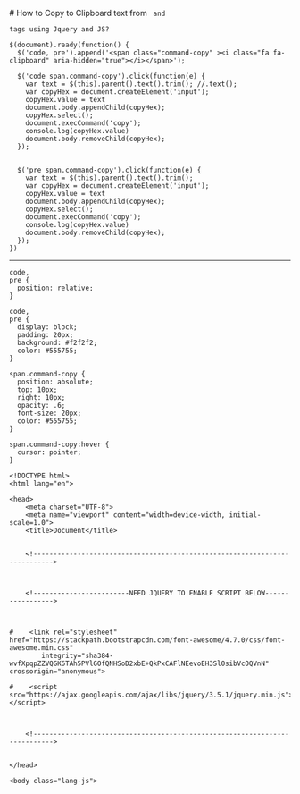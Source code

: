 \# How to Copy to Clipboard text from ` and`

    tags using Jquery and JS?

    $(document).ready(function() {
      $('code, pre').append('<span class="command-copy" ><i class="fa fa-clipboard" aria-hidden="true"></i></span>');

      $('code span.command-copy').click(function(e) {
        var text = $(this).parent().text().trim(); //.text();
        var copyHex = document.createElement('input');
        copyHex.value = text
        document.body.appendChild(copyHex);
        copyHex.select();
        document.execCommand('copy');
        console.log(copyHex.value)
        document.body.removeChild(copyHex);
      });


      $('pre span.command-copy').click(function(e) {
        var text = $(this).parent().text().trim();
        var copyHex = document.createElement('input');
        copyHex.value = text
        document.body.appendChild(copyHex);
        copyHex.select();
        document.execCommand('copy');
        console.log(copyHex.value)
        document.body.removeChild(copyHex);
      });
    })

------------------------------------------------------------------------

    code,
    pre {
      position: relative;
    }

    code,
    pre {
      display: block;
      padding: 20px;
      background: #f2f2f2;
      color: #555755;
    }

    span.command-copy {
      position: absolute;
      top: 10px;
      right: 10px;
      opacity: .6;
      font-size: 20px;
      color: #555755;
    }

    span.command-copy:hover {
      cursor: pointer;
    }

    <!DOCTYPE html>
    <html lang="en">

    <head>
        <meta charset="UTF-8">
        <meta name="viewport" content="width=device-width, initial-scale=1.0">
        <title>Document</title>

        
        <!--------------------------------------------------------------------------->
        
        
        
        <!------------------------NEED JQUERY TO ENABLE SCRIPT BELOW----------------->
        
        
        
    #    <link rel="stylesheet" href="https://stackpath.bootstrapcdn.com/font-awesome/4.7.0/css/font-awesome.min.css"
            integrity="sha384-wvfXpqpZZVQGK6TAh5PVlGOfQNHSoD2xbE+QkPxCAFlNEevoEH3Sl0sibVcOQVnN" crossorigin="anonymous">

    #    <script src="https://ajax.googleapis.com/ajax/libs/jquery/3.5.1/jquery.min.js"></script>
        
        
            
        <!--------------------------------------------------------------------------->

        
    </head>

    <body class="lang-js">
